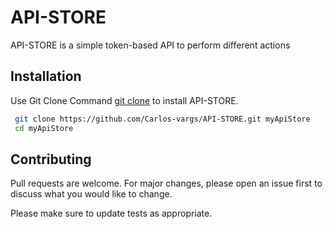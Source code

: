 # API-STORE

API-STORE is a simple token-based API to perform different actions 

## Installation

 Use Git Clone Command [git clone](https://git-scm.com/docs/git-clone) to install API-STORE.

```bash
 git clone https://github.com/Carlos-vargs/API-STORE.git myApiStore
 cd myApiStore
```

## Contributing
Pull requests are welcome. For major changes, please open an issue first to discuss what you would like to change.

Please make sure to update tests as appropriate.

